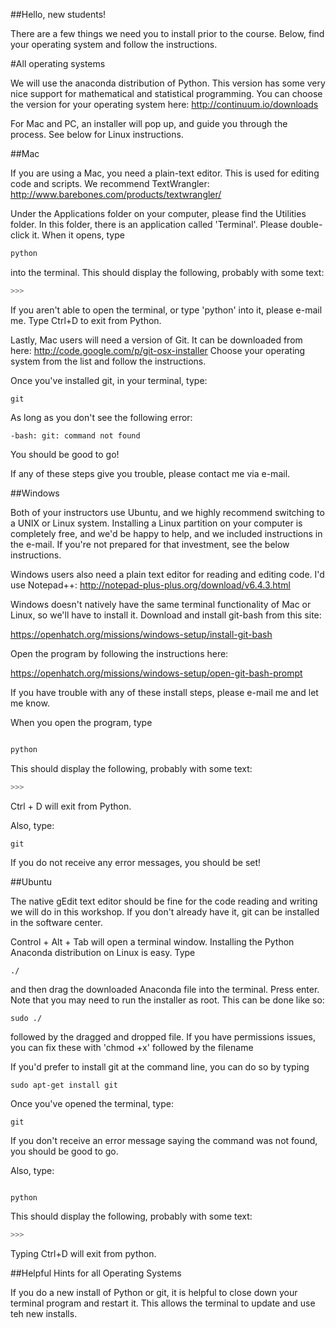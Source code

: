 ##Hello, new students!

There are a few things we need you to install prior to the course. Below, find your operating system and follow the instructions.

#All operating systems

We will use the anaconda distribution of Python. This version has some very nice support for mathematical and statistical programming. You can choose the version for your operating system here:  http://continuum.io/downloads

For Mac and PC, an installer will pop up, and guide you through the process. See below for Linux instructions.

##Mac

If you are using a Mac, you need a plain-text editor. This is used for editing code and scripts. We recommend TextWrangler:
http://www.barebones.com/products/textwrangler/

Under the Applications folder on your computer, please find the Utilities folder. In this folder, there is an application called 'Terminal'. Please double-click it. When it opens, type

```python
python
```

into the terminal. This should display the following, probably with some text:

```python
>>>
```

If you aren't able to open the terminal, or type 'python' into it, please e-mail me. Type Ctrl+D to exit from Python.

Lastly, Mac users will need a version of Git. It can be downloaded from here:
http://code.google.com/p/git-osx-installer 
Choose your operating system from the list and follow the instructions.

Once you've installed git, in your terminal, type:

```UNIX
git
```

As long as you don't see the following error:

```UNIX
-bash: git: command not found
```

You should be good to go!


If any of these steps give you trouble, please contact me via e-mail.

##Windows

Both of your instructors use Ubuntu, and we highly recommend switching to a UNIX or Linux system. Installing a Linux partition on your computer is completely free, and we'd be happy to help, and we included instructions in the e-mail. If you're not prepared for that investment, see the below instructions.

Windows users also need a plain text editor for reading and editing code. I'd use Notepad++: http://notepad-plus-plus.org/download/v6.4.3.html

Windows doesn't natively have the same terminal functionality of Mac or Linux, so we'll have to install it. Download and install git-bash from this site:

https://openhatch.org/missions/windows-setup/install-git-bash

Open the program by following the instructions here:

https://openhatch.org/missions/windows-setup/open-git-bash-prompt

If you have trouble with any of these install steps, please e-mail me and let me know.

When you open the program, type

```Python

python

```

This should display the following, probably with some text:

```python
>>>
```

Ctrl + D will exit from Python.

Also, type:

```UNIX
git
```

If you do not receive any error messages, you should be set!

##Ubuntu



The native gEdit text editor should be fine for the code reading and writing we will do in this workshop. If you don't already have it, git can be installed in the software center.

Control + Alt + Tab will open a terminal window. Installing the Python Anaconda distribution on Linux is easy. Type 

```UNIX
./
```

and then drag the downloaded Anaconda file into the terminal. Press enter. Note that you may need to run the installer as root. This can be done like so:

```UNIX
sudo ./
```
followed by the dragged and dropped file. If you have permissions issues, you can fix these with 'chmod +x' followed by the filename


If you'd prefer to install git at the command line, you can do so by typing 

```UNIX
sudo apt-get install git
```

Once you've opened the terminal, type:

```UNIX
git
```

If you don't receive an error message saying the command was not found, you should be good to go.

Also, type:


```Python

python

```
This should display the following, probably with some text:

```python
>>>
```

Typing Ctrl+D will exit from python.


##Helpful Hints for all Operating Systems

If you do a new install of Python or git, it is helpful to close down your terminal program and restart it. This allows the terminal to update and use teh new installs.



